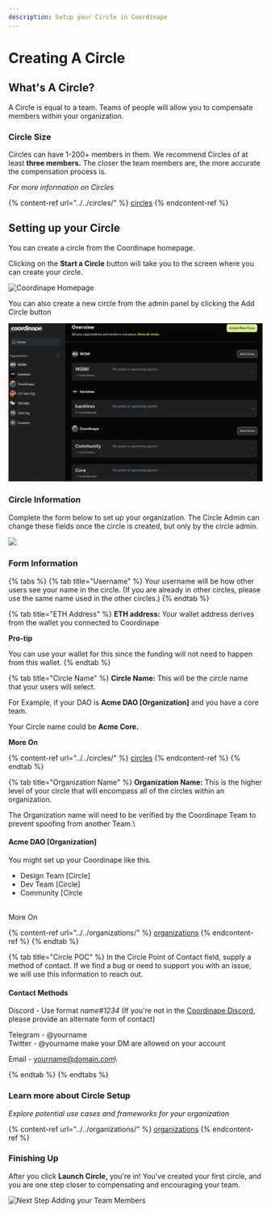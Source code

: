 ```yaml
---
description: Setup your Circle in Coordinape
---
```


# Creating A Circle

## What's A Circle?

A Circle is equal to a team. Teams of people will allow you to compensate members within your organization.&#x20;

### Circle Size

Circles can have 1-200+ members in them. We recommend Circles of at least **three members.** The closer the team members are, the more accurate the compensation process is.&#x20;

_For more information on Circles_

{% content-ref url="../../circles/" %}
[circles](../../circles/)
{% endcontent-ref %}

## Setting up your Circle&#x20;

You can create a circle from the Coordinape homepage.&#x20;

Clicking on the **Start a Circle** button will take you to the screen where you can create your circle.

![Coordinape Homepage](<../../../.gitbook/assets/Screen Shot 2022-05-12 at 4.40.25 PM.png>)

You can also create a new circle from the admin panel by clicking the Add Circle button&#x20;

![Admin Panel](<../../../.gitbook/assets/image (41).png>)

### Circle Information

Complete the form below to set up your organization. The Circle Admin can change these fields once the circle is created, but only by the circle admin.

![](<../../../.gitbook/assets/Screen Shot 2022-05-12 at 4.41.47 PM.png>)

### Form Information

{% tabs %}
{% tab title="Username" %}
Your username will be how other users see your name in the circle. (If you are already in other circles, please use the same name used in the other circles.)
{% endtab %}

{% tab title="ETH Address" %}
**ETH address:** Your wallet address derives from the wallet you connected to Coordinape



**Pro-tip**

You can use your wallet for this since the funding will not need to happen from this wallet.
{% endtab %}

{% tab title="Circle Name" %}
**Circle Name:** This will be the circle name that your users will select.

For Example, if your DAO is  **Acme DAO \[Organization]** and you have a core team.

Your Circle name could be **Acme Core.**



**More On**

{% content-ref url="../../circles/" %}
[circles](../../circles/)
{% endcontent-ref %}
{% endtab %}

{% tab title="Organization Name" %}
**Organization Name:** This is the higher level of your circle that will encompass all of the circles within an organization.



The Organization name will need to be verified by the Coordinape Team to prevent spoofing from another Team.\


#### **Acme DAO \[Organization]**

You might set up your Coordinape like this.&#x20;

* Design Team \[Circle]
* Dev Team \[Circle]
* Community \[Circle

\
More On

{% content-ref url="../../organizations/" %}
[organizations](../../organizations/)
{% endcontent-ref %}
{% endtab %}

{% tab title="Circle POC" %}
In the Circle Point of Contact field, supply a method of contact. If we find a bug or need to support you with an issue, we will use this information to reach out.



#### Contact Methods

Discord - Use format _name#1234_ (If you're not in the [Coordinape Discord](https://discord.coordinape.com/), please provide an alternate form of contact)

Telegram - @yourname\
Twitter - @yourname make your DM are allowed on your account&#x20;

Email - yourname@domain.com\

{% endtab %}
{% endtabs %}

### Learn more about Circle Setup

_Explore potential use cases and frameworks for your organization_

{% content-ref url="../../organizations/" %}
[organizations](../../organizations/)
{% endcontent-ref %}

### Finishing Up&#x20;

After you click **Launch Circle,** you're in! You've created your first circle, and you are one step closer to compensating and encouraging your team.&#x20;

![Next Step Adding your Team Members](<../../../.gitbook/assets/Circle Success.png>)

